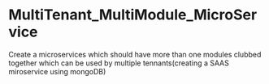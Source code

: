 # MultiTenant_MultiModule_MicroService
Create a microservices which should have more than one modules clubbed together which can be used by multiple tennants(creating a SAAS miroservice using mongoDB)
